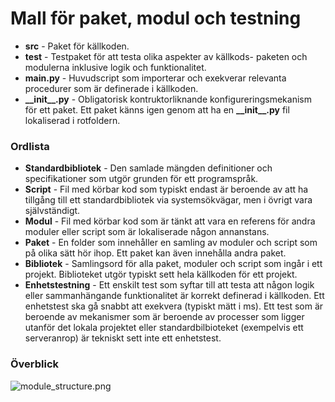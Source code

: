 # Mall för paket, modul och testning

- **src** - Paket för källkoden.
- **test** - Testpaket för att testa olika aspekter av källkods- paketen och modulerna inklusive logik och funktionalitet.
- **main.py** - Huvudscript som importerar och exekverar relevanta procedurer som är definerade i källkoden.
- **\_\_init\_\_.py** - Obligatorisk kontruktorliknande konfigureringsmekanism för ett paket. Ett paket känns igen genom att ha en **\_\_init\_\_.py** fil lokaliserad i rotfoldern.

### Ordlista
- **Standardbibliotek** - Den samlade mängden definitioner och specifikationer som utgör grunden för ett programspråk.
- **Script** - Fil med körbar kod som typiskt endast är beroende av att ha tillgång till ett standardbibliotek via systemsökvägar, men i övrigt vara självständigt.
- **Modul** - Fil med körbar kod som är tänkt att vara en referens för andra moduler eller script som är lokaliserade någon annanstans.
- **Paket** - En folder som innehåller en samling av moduler och script som på olika sätt hör ihop. Ett paket kan även innehålla andra paket.
- **Bibliotek** - Samlingsord för alla paket, moduler och script som ingår i ett projekt. Biblioteket utgör typiskt sett hela källkoden för ett projekt.
- **Enhetstestning** - Ett enskilt test som syftar till att testa att någon logik eller sammanhängande funktionalitet är korrekt definerad i källkoden. Ett enhetstest ska gå snabbt att exekvera (typiskt mätt i  ms). Ett test som är beroende av mekanismer som är beroende av processer som ligger utanför det lokala projektet eller standardbilbioteket (exempelvis ett serveranrop) är tekniskt sett inte ett enhetstest.

### Överblick
![module_structure.png](https://gitlab.com/dareut/project_template/-/raw/master/notes/module_structure.png)
